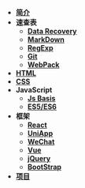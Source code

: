 - [**简介**](./README.md)
- **速查表**
  <!-- - [**Karaoke**](./CheatSheet/Karaoke/song.md) -->
  <!-- - [**Language**](./CheatSheet/Language/language.md) -->
  - [**Data Recovery**](./CheatSheet/INFOSEC/底层数据恢复.md)
  - [**MarkDown**](./CheatSheet/MarkDown/MarkDown.md)
  - [**RegExp**](./CheatSheet/RegExp/RegExp.md)
  - [**Git**](./CheatSheet/Git/git.md)
  - [**WebPack**](./CheatSheet/webpack/webpack.md)
- [**HTML**](./html%20css/html.md)
- [**CSS**](./html%20css/css.md)
- **JavaScript**
  - [**Js Basis**](./JavaScript/JavaScript.md)
  - [**ES5/ES6**](./JavaScript/ES5_6.md)
- **框架**
  - [**React**](./Frame/React/react.md)
  - [**UniApp**](./Frame/Uniapp/uniapp.md)
  - [**WeChat**](./Frame/WeChat/WeChat.md)
  - [**Vue**](./Frame/Vue/Vue.md)
  - [**jQuery**](./Frame/jQuery/jQuery.md)
  - [**BootStrap**](./Frame/Bootstrap3/BootStrap.md)
- [**项目**](./Project/project.md)
